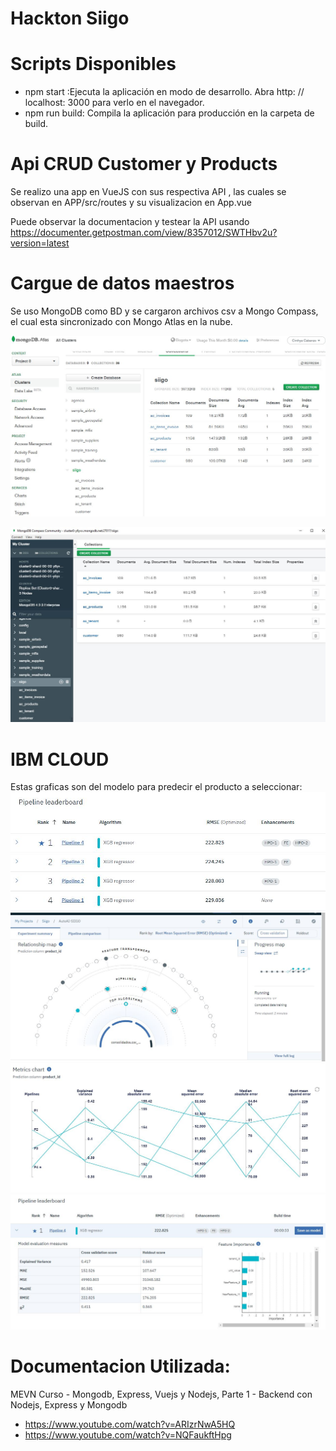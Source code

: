 # Hackton Siigo

# Scripts Disponibles
 - npm start :Ejecuta la aplicación en modo de desarrollo. Abra http: // localhost: 3000 para verlo en el navegador.
 - npm run build: Compila la aplicación para producción en la carpeta de build.

# Api CRUD Customer y Products
Se realizo una app en VueJS con sus respectiva API , las cuales se observan en APP/src/routes y su visualizacion en App.vue

Puede observar la documentacion y testear la API usando https://documenter.getpostman.com/view/8357012/SWTHbv2u?version=latest

# Cargue de datos maestros
Se uso MongoDB como BD y se cargaron archivos csv a Mongo Compass, el cual esta sincronizado con Mongo Atlas en la nube.

![Archivos cargados en Mongo Atlas](https://github.com/cinthylli/Siigo/blob/master/img/cargueDatosMaestrosMongoAtlas.JPG)

![Archivos cargados en Mongo Compass](https://github.com/cinthylli/Siigo/blob/master/img/cargueDatosMaestrosMongoCompass.JPG)

# IBM CLOUD

Estas graficas son del modelo para predecir el producto a seleccionar:
![Calificacion de los modelos generados ](https://github.com/cinthylli/Siigo/blob/master/Modelo/LeaderBoard%20IT1.JPG)
![Mapa Relacion](https://github.com/cinthylli/Siigo/blob/master/Modelo/Mapa%20de%20Relacion%20IT1.JPG)
![Metricas Cuadro Comparativo](https://github.com/cinthylli/Siigo/blob/master/Modelo/Medidas%20ChartIT1.JPG)
![Metricas Estadisticas del Mejor Modelo](https://github.com/cinthylli/Siigo/blob/master/Modelo/Medidas%20Modelo%20IT1.JPG)

# Documentacion Utilizada:
MEVN Curso - Mongodb, Express, Vuejs y Nodejs, Parte 1 - Backend con Nodejs, Express y Mongodb
- https://www.youtube.com/watch?v=ARIzrNwA5HQ
- https://www.youtube.com/watch?v=NQFaukftHpg
